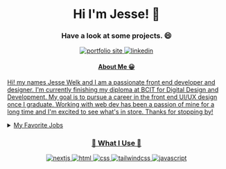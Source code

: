 <h1 align="center">Hi I'm Jesse! 👋</h1> 
<h3 align="center" color="grey">Have a look at some projects. 😄</h3>

<p align="center">
  <a href="https://welkwavestudios.com/">
    <img alt="portfolio site" title="WelkWaveStudios" src="https://img.shields.io/badge/Portfolio-WelkWaveStudios-cyan"/>
     <a href="https://www.linkedin.com/in/jesse-welk-2604301a1/"/>
    <img alt="linkedin" title="linkedin" src="https://img.shields.io/badge/LinkedIn-blue?logo=linkedin"/>
</p>

<h4 align="center">About Me 😀</h4>

<p>Hi! my names Jesse Welk and I am a passionate front end developer and designer. I'm currently finishing my diploma at BCIT for Digital Design and Development. My goal is to pursue a career in the front end UI/UX design once I graduate. Working with web dev has been a passion of mine for a long time and I'm excited to see what's in store. Thanks for stopping by!</p>

<details>                            
<summary>My Favorite Jobs</summary>


| Rank |    Jobs    |
|-----:|------------|
|     1| Design     |
|     2| UI/UX Dev  |
|     3| Front End  |

</details>


<h3 align="center">🔧 What I Use 🔨</h3>
<p align="center">
  <a href="https://github.com/search?q=user%3AJesseWelk+language%3Anextjs"><img alt="nextjs" src="https://img.shields.io/badge/Next-black?style=for-the-badge&logo=next.js&logoColor=white"/>         
  <a href="https://github.com/search?q=user%3AJesseWelk+language%3Ahtml"><img alt="html" src="https://img.shields.io/badge/html5-%23E34F26.svg?style=for-the-badge&logo=html5&logoColor=white"/>
  <a href="https://github.com/search?q=user%3AJesseWelk+language%3Acss"><img alt="css" src="https://img.shields.io/badge/css3-%231572B6.svg?style=for-the-badge&logo=css3&logoColor=white"/>
  <a href="https://github.com/search?q=user%3AJesseWelk+language%3Atailwindcss"><img alt="tailwindcss" src="https://img.shields.io/badge/tailwindcss-%2338B2AC.svg?style=for-the-badge&logo=tailwind-css&logoColor=white"/>
  <a href="https://github.com/search?q=user%3AJesseWelk+language%3Ajavascript"><img alt="javascript" src="https://img.shields.io/badge/javascript-%23323330.svg?style=for-the-badge&logo=javascript&logoColor=%23F7DF1E"/>
</p>

<!--
**JesseWelk/JesseWelk** is a ✨ _special_ ✨ repository because its `README.md` (this file) appears on your GitHub profile.

Here are some ideas to get you started:

- 🔭 I’m currently working on ...
- 🌱 I’m currently learning ...
- 👯 I’m looking to collaborate on ...
- 🤔 I’m looking for help with ...
- 💬 Ask me about ...
- 📫 How to reach me: ...
-  Pronouns: ...
- ⚡ Fun fact: ...
-->
